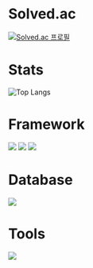# Solved.ac
[![Solved.ac 프로필](http://mazassumnida.wtf/api/v2/generate_badge?boj=jw1211)](https://solved.ac/jw1211)

# Stats
![Top Langs](https://github-readme-stats.vercel.app/api/top-langs/?username=wodnj5&layout=compact&theme=dark)

# Framework
<img src="https://img.shields.io/badge/spring-20232a.svg?style=for-the-badge&logo=spring&logoColor=6DB33F" /> <img src="https://img.shields.io/badge/springboot-20232a.svg?style=for-the-badge&logo=springboot&logoColor=6DB33F" /> <img src="https://img.shields.io/badge/junit5-20232a.svg?style=for-the-badge&logo=junit5&logoColor=25A162" /> 

# Database
<img src="https://img.shields.io/badge/mysql-20232a.svg?style=for-the-badge&logo=mysql&logoColor=4479A1" />

# Tools
<img src="https://img.shields.io/badge/intellij idea-20232a.svg?style=for-the-badge&logo=intellijidea&logoColor=000000" />

<!--
**wodnj5/wodnj5** is a ✨ _special_ ✨ repository because its `README.md` (this file) appears on your GitHub profile.

Here are some ideas to get you started:

- 🔭 I’m currently working on ...
- 🌱 I’m currently learning ...
- 👯 I’m looking to collaborate on ...
- 🤔 I’m looking for help with ...
- 💬 Ask me about ...
- 📫 How to reach me: ...
- 😄 Pronouns: ...
- ⚡ Fun fact: ...
-->
